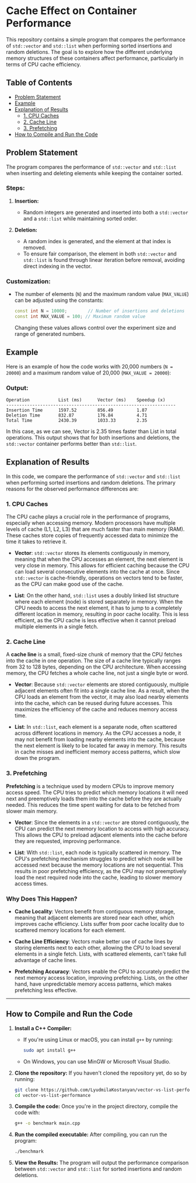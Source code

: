 # Cache Effect on Container Performance

This repository contains a simple program that compares the performance of `std::vector` and `std::list` when performing sorted insertions and random deletions. The goal is to explore how the different underlying memory structures of these containers affect performance, particularly in terms of CPU cache efficiency.

## Table of Contents
- [Problem Statement](#problem-statement)
- [Example](#example)
- [Explanation of Results](#explanation-of-results)
  - [1. CPU Caches](#1-cpu-caches)
  - [2. Cache Line](#2-cache-line)
  - [3. Prefetching](#3-prefetching)
- [How to Compile and Run the Code](#how-to-compile-and-run-the-code)

## Problem Statement

The program compares the performance of `std::vector` and `std::list` when inserting and deleting elements while keeping the container sorted.  

### Steps:  
1. **Insertion:**  
   - Random integers are generated and inserted into both a `std::vector` and a `std::list` while maintaining sorted order.  

2. **Deletion:**  
   - A random index is generated, and the element at that index is removed.  
   - To ensure fair comparison, the element in both `std::vector` and `std::list` is found through linear iteration before removal, avoiding direct indexing in the vector.  

### Customization:  
- The number of elements (`N`) and the maximum random value (`MAX_VALUE`) can be adjusted using the constants:  
  ```cpp
  const int N = 10000;        // Number of insertions and deletions  
  const int MAX_VALUE = 100; // Maximum random value  
  ```
  Changing these values allows control over the experiment size and range of generated numbers.

## Example

Here is an example of how the code works with 20,000 numbers (`N = 20000`) and a maximum random value of 20,000 (`MAX_VALUE = 20000`):

### Output:
```
Operation           List (ms)      Vector (ms)    Speedup (x)    
-----------------------------------------------------------------
Insertion Time      1597.52        856.49         1.87           
Deletion Time       832.87         176.84         4.71           
Total Time          2430.39        1033.33        2.35    
```
In this case, as we can see, Vector is 2.35 times faster than List in total operations.
This output shows that for both insertions and deletions, the `std::vector` container performs better than `std::list`.

## Explanation of Results

In this code, we compare the performance of `std::vector` and `std::list` when performing sorted insertions and random deletions. The primary reasons for the observed performance differences are:

### 1. CPU Caches

The CPU cache plays a crucial role in the performance of programs, especially when accessing memory. Modern processors have multiple levels of cache (L1, L2, L3) that are much faster than main memory (RAM). These caches store copies of frequently accessed data to minimize the time it takes to retrieve it. 

- **Vector**: `std::vector` stores its elements contiguously in memory, meaning that when the CPU accesses an element, the next element is very close in memory. This allows for efficient caching because the CPU can load several consecutive elements into the cache at once. Since `std::vector` is cache-friendly, operations on vectors tend to be faster, as the CPU can make good use of the cache.

- **List**: On the other hand, `std::list` uses a doubly linked list structure where each element (node) is stored separately in memory. When the CPU needs to access the next element, it has to jump to a completely different location in memory, resulting in poor cache locality. This is less efficient, as the CPU cache is less effective when it cannot preload multiple elements in a single fetch.

### 2. Cache Line

A **cache line** is a small, fixed-size chunk of memory that the CPU fetches into the cache in one operation. The size of a cache line typically ranges from 32 to 128 bytes, depending on the CPU architecture. When accessing memory, the CPU fetches a whole cache line, not just a single byte or word. 

- **Vector**: Because `std::vector` elements are stored contiguously, multiple adjacent elements often fit into a single cache line. As a result, when the CPU loads an element from the vector, it may also load nearby elements into the cache, which can be reused during future accesses. This maximizes the efficiency of the cache and reduces memory access time.

- **List**: In `std::list`, each element is a separate node, often scattered across different locations in memory. As the CPU accesses a node, it may not benefit from loading nearby elements into the cache, because the next element is likely to be located far away in memory. This results in cache misses and inefficient memory access patterns, which slow down the program.

### 3. Prefetching

**Prefetching** is a technique used by modern CPUs to improve memory access speed. The CPU tries to predict which memory locations it will need next and preemptively loads them into the cache before they are actually needed. This reduces the time spent waiting for data to be fetched from slower main memory.

- **Vector**: Since the elements in a `std::vector` are stored contiguously, the CPU can predict the next memory location to access with high accuracy. This allows the CPU to preload adjacent elements into the cache before they are requested, improving performance. 

- **List**: With `std::list`, each node is typically scattered in memory. The CPU's prefetching mechanism struggles to predict which node will be accessed next because the memory locations are not sequential. This results in poor prefetching efficiency, as the CPU may not preemptively load the next required node into the cache, leading to slower memory access times.

### Why Does This Happen?

- **Cache Locality**: Vectors benefit from contiguous memory storage, meaning that adjacent elements are stored near each other, which improves cache efficiency. Lists suffer from poor cache locality due to scattered memory locations for each element.
  
- **Cache Line Efficiency**: Vectors make better use of cache lines by storing elements next to each other, allowing the CPU to load several elements in a single fetch. Lists, with scattered elements, can't take full advantage of cache lines.
  
- **Prefetching Accuracy**: Vectors enable the CPU to accurately predict the next memory access location, improving prefetching. Lists, on the other hand, have unpredictable memory access patterns, which makes prefetching less effective.

---

## How to Compile and Run the Code

1. **Install a C++ Compiler:**
   - If you're using Linux or macOS, you can install `g++` by running:
     ```bash
     sudo apt install g++
     ```
   - On Windows, you can use MinGW or Microsoft Visual Studio.

2. **Clone the repository:**
   If you haven't cloned the repository yet, do so by running:
   ```bash
   git clone https://github.com/LyudmilaKostanyan/vector-vs-list-performance.git
   cd vector-vs-list-performance
   ```

3. **Compile the code:**
   Once you're in the project directory, compile the code with:
   ```bash
   g++ -o benchmark main.cpp
   ```

4. **Run the compiled executable:**
   After compiling, you can run the program:
   ```bash
   ./benchmark
   ```

5. **View the Results:**
   The program will output the performance comparison between `std::vector` and `std::list` for sorted insertions and random deletions.
